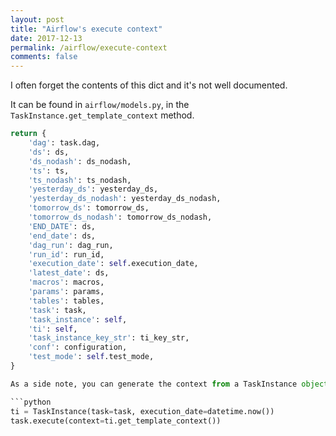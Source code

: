 ```yaml
---
layout: post
title: "Airflow's execute context"
date: 2017-12-13
permalink: /airflow/execute-context
comments: false
---
```

I often forget the contents of this dict and it's not well documented.

It can be found in `airflow/models.py`, in the
`TaskInstance.get_template_context` method.

```python
return {
    'dag': task.dag,
    'ds': ds,
    'ds_nodash': ds_nodash,
    'ts': ts,
    'ts_nodash': ts_nodash,
    'yesterday_ds': yesterday_ds,
    'yesterday_ds_nodash': yesterday_ds_nodash,
    'tomorrow_ds': tomorrow_ds,
    'tomorrow_ds_nodash': tomorrow_ds_nodash,
    'END_DATE': ds,
    'end_date': ds,
    'dag_run': dag_run,
    'run_id': run_id,
    'execution_date': self.execution_date,
    'latest_date': ds,
    'macros': macros,
    'params': params,
    'tables': tables,
    'task': task,
    'task_instance': self,
    'ti': self,
    'task_instance_key_str': ti_key_str,
    'conf': configuration,
    'test_mode': self.test_mode,
}

As a side note, you can generate the context from a TaskInstance object.

```python
ti = TaskInstance(task=task, execution_date=datetime.now())
task.execute(context=ti.get_template_context())
```
